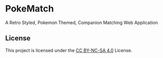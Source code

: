 # PokeMatch
A Retro Styled, Pokemon Themed, Companion Matching Web Application

## License
This project is licensed under the [CC BY-NC-SA 4.0](https://creativecommons.org/licenses/by-nc-sa/4.0/) License.
